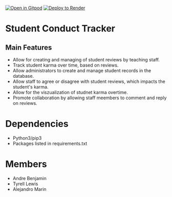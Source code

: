 [![Open in Gitpod](https://gitpod.io/button/open-in-gitpod.svg)](https://gitpod.io/#https://github.com/500BrainNotWorking/Student-Conduct-Tracker-1)
<a href="https://render.com/deploy?repo=https://github.com/uwidcit/flaskmvc">
  <img src="https://render.com/images/deploy-to-render-button.svg" alt="Deploy to Render">
</a>


# Student Conduct Tracker

## Main Features
* Allow for creating and managing of student reviews by teaching staff.
* Track student karma over time, based on reviews.
* Allow administrators to create and manage student records in the database.
* Allow staff to agree or disagree with student reviews, which impacts the student's karma.
* Allow for the viszualization of studnet karma overtime.
* Promote collaboration by allowing staff meembers to comment and reply on reviews.

# Dependencies
* Python3/pip3
* Packages listed in requirements.txt

  
# Members
* Andre Benjamin
* Tyrell Lewis
* Alejandro Marin

